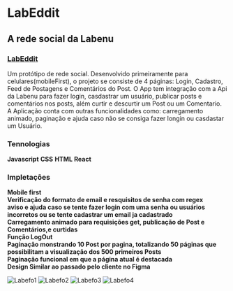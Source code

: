 # LabEddit
## A rede social da Labenu
### [LabEddit](https://labeddit-adeir-moreira.surge.sh/Feed)

Um protótipo de rede social. Desenvolvido primeiramente para celulares(mobileFirst), o projeto se consiste de 4 páginas: Login, Cadastro, Feed de Postagens e Comentários do Post. O App tem integração com a Api da Labenu para fazer login, casdastrar um usuário, publicar posts e comentários nos posts, além curtir e 
descurtir um Post ou um Comentario. A Aplicação conta com outras funcionalidades como: carregamento animado, paginação e ajuda caso não se consiga fazer longin ou casdastar um Usuário.

### Tennologias 
**Javascript**
**CSS**
**HTML**
**React**

### Impletações
**Mobile first<br>
Verificação do formato de email e resquisitos de senha com regex<br>
aviso e ajuda caso se tente fazer login com uma senha ou usuários incorretos ou se tente cadastrar um email ja cadastrado<br>
Carregamento animado para requisições get, publicação de Post e Comentários,e curtidas <br>
Função LogOut<br>
Paginação monstrando 10 Post por pagina, totalizando 50 páginas que possibilitam a visualização dos 500 primeiros Posts <br>
Paginação funcional em que a página atual é destacada<br>
Design Similar ao passado pelo cliente no Figma**<br>


![Labefo1](https://user-images.githubusercontent.com/98994187/168504062-092b1de9-7a6e-443d-8744-b897662dd71e.png)
![Labefo2](https://user-images.githubusercontent.com/98994187/168504065-e1661cb2-88ca-4766-b8e8-5089024434ac.png)
![Labefo3](https://user-images.githubusercontent.com/98994187/168504067-69c6c1b1-6d2c-4a50-9feb-b8655e87d4ad.png)
![Labefo4](https://user-images.githubusercontent.com/98994187/168504069-0472ba7c-6dca-4cd9-bb39-87d0e82fa8cd.png)
